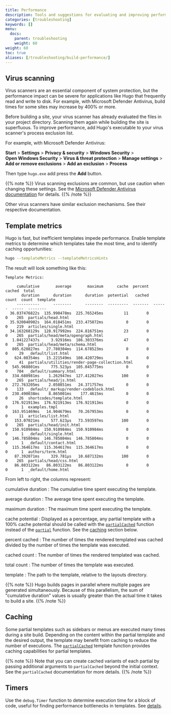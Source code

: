 ```yaml
---
title: Performance
description: Tools and suggestions for evaluating and improving performance.
categories: [troubleshooting]
keywords: []
menu:
  docs:
    parent: troubleshooting
    weight: 60
weight: 60
toc: true
aliases: [/troubleshooting/build-performance/]
---
```


## Virus scanning

Virus scanners are an essential component of system protection, but the performance impact can be severe for applications like Hugo that frequently read and write to disk. For example, with Microsoft Defender Antivirus, build times for some sites may increase by 400% or more.

Before building a site, your virus scanner has already evaluated the files in your project directory. Scanning them again while building the site is superfluous. To improve performance, add Hugo's executable to your virus scanner's process exclusion list.

For example, with Microsoft Defender Antivirus:

**Start**&nbsp;> **Settings**&nbsp;> **Privacy&nbsp;&&nbsp;security**&nbsp;> **Windows&nbsp;Security**&nbsp;> **Open&nbsp;Windows&nbsp;Security**&nbsp;> **Virus&nbsp;&&nbsp;threat&nbsp;protection**&nbsp;> **Manage&nbsp;settings**&nbsp;> **Add&nbsp;or&nbsp;remove&nbsp;exclusions**&nbsp;> **Add&nbsp;an&nbsp;exclusion**&nbsp;> **Process**

Then type `hugo.exe` add press the **Add** button.

{{% note %}}
Virus scanning exclusions are common, but use caution when changing these settings. See the [Microsoft Defender Antivirus documentation](https://support.microsoft.com/en-us/topic/how-to-add-a-file-type-or-process-exclusion-to-windows-security-e524cbc2-3975-63c2-f9d1-7c2eb5331e53) for details.
{{% /note %}}

Other virus scanners have similar exclusion mechanisms. See their respective documentation.

## Template metrics

Hugo is fast, but inefficient templates impede performance. Enable template metrics to determine which templates take the most time, and to identify caching opportunities:

```sh
hugo --templateMetrics --templateMetricsHints
```

The result will look something like this:

```text
Template Metrics:

     cumulative       average       maximum      cache  percent  cached  total  
       duration      duration      duration  potential   cached   count  count  template
     ----------      --------      --------  ---------  -------  ------  -----  --------
  36.037476822s  135.990478ms  225.765245ms         11        0       0    265  partials/head.html
  35.920040902s  164.018451ms  233.475072ms          0        0       0    219  articles/single.html
  34.163268129s  128.917992ms  224.816751ms         23        0       0    265  partials/head/meta/opengraph.html
   1.041227437s     3.92916ms  186.303376ms         47        0       0    265  partials/head/meta/schema.html
   805.628827ms   27.780304ms  114.678523ms          0        0       0     29  _default/list.html
    624.08354ms   15.221549ms  108.420729ms          8        0       0     41  partials/utilities/render-page-collection.html
   545.968801ms     775.523µs  105.045775ms          0        0       0    704  _default/summary.html
   334.680981ms    1.262947ms  127.412027ms        100        0       0    265  partials/head/js.html
   272.763205ms    2.050851ms   24.371757ms          0        0       0    133  _default/_markup/render-codeblock.html
   230.490038ms    8.865001ms    177.4615ms          0        0       0     26  shortcodes/template.html
   176.921913ms  176.921913ms  176.921913ms          0        0       0      1  examples.tmpl
   163.951469ms   14.904679ms   70.267953ms          0        0       0     11  articles/list.html
    153.07021ms     577.623µs   73.593597ms        100        0       0    265  partials/head/init.html
   150.910984ms  150.910984ms  150.910984ms          0        0       0      1  _default/single.html
   146.785804ms  146.785804ms  146.785804ms          0        0       0      1  _default/contact.html
   115.364617ms  115.364617ms  115.364617ms          0        0       0      1  authors/term.html
    87.392071ms     329.781µs   10.687132ms        100        0       0    265  partials/head/css.html
    86.803122ms   86.803122ms   86.803122ms          0        0       0      1  _default/home.html
```

From left to right, the columns represent:

cumulative duration
: The cumulative time spent executing the template.

average duration
: The average time spent executing the template.

maximum duration
: The maximum time spent executing the template.

cache potential
: Displayed as a percentage, any partial template with a 100% cache potential should be called with the [`partialCached`] function instead of the [`partial`] function. See the [caching](#caching) section below.

percent cached
: The number of times the rendered templated was cached divided by the number of times the template was executed.

cached count
: The number of times the rendered templated was cached.

total count
: The number of times the template was executed.

template
: The path to the template, relative to the layouts directory.

[`partial`]: /functions/partials/include/
[`partialCached`]: /functions/partials/includecached/

{{% note %}}
Hugo builds pages in parallel where multiple pages are generated simultaneously. Because of this parallelism, the sum of "cumulative duration" values is usually greater than the actual time it takes to build a site.
{{% /note %}}

## Caching

Some partial templates such as sidebars or menus are executed many times during a site build. Depending on the content within the partial template and the desired output, the template may benefit from caching to reduce the number of executions. The [`partialCached`] template function provides caching capabilities for partial templates.

{{% note %}}
Note that you can create cached variants of each partial by passing additional arguments to `partialCached` beyond the initial context. See the `partialCached` documentation for more details.
{{% /note %}}

## Timers

Use the `debug.Timer` function to determine execution time for a block of code, useful for finding performance bottlenecks in templates. See&nbsp;[details](/functions/debug/timer/).
